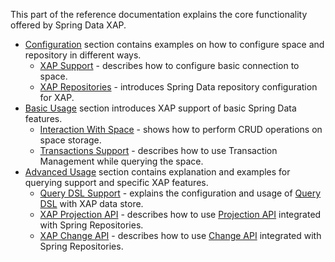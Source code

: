 This part of the reference documentation explains the core functionality offered by Spring Data XAP.

* [Configuration](#configuration) section contains examples on how to configure space and repository in different ways.
  * [XAP Support](#support) - describes how to configure basic connection to space.
  * [XAP Repositories](#repositories) - introduces Spring Data repository configuration for XAP.
* [Basic Usage](#basic) section introduces XAP support of basic Spring Data features.
  * [Interaction With Space](#interaction) - shows how to perform CRUD operations on space storage.
  * [Transactions Support](#transaction) - describes how to use Transaction Management while querying the space.
* [Advanced Usage](#advanced) section contains explanation and examples for querying support and specific XAP features.
  * [Query DSL Support](#querydsl) - explains the configuration and usage of [Query DSL](http://www.querydsl.com/) with XAP data store.
  * [XAP Projection API](#projection) - describes how to use [Projection API](http://docs.gigaspaces.com/xap100/query-partial-results.html) integrated with Spring Repositories.
  * [XAP Change API](#change) - describes how to use [Change API](http://docs.gigaspaces.com/xap100/change-api-overview.html) integrated with Spring Repositories.
